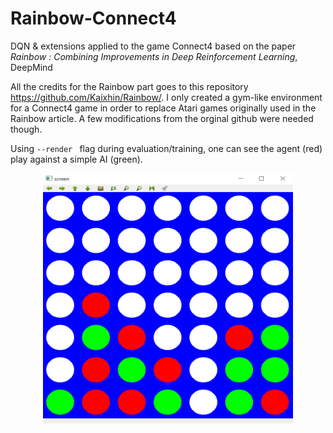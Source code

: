 # Rainbow-Connect4

DQN & extensions applied to the game Connect4
based on the paper *Rainbow : Combining Improvements in Deep Reinforcement Learning*, DeepMind 


All the credits for the Rainbow part goes to this repository https://github.com/Kaixhin/Rainbow/. I only created a gym-like environment for a Connect4 game in order to replace Atari games originally used in the Rainbow article. A few modifications from the orginal github were needed though.

Using ```--render ``` flag during evaluation/training, one can see the agent (red) play against a simple AI (green).

<p align="center">
<img src="img/connect4.png" width="400" height="400">
</p>
